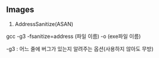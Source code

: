 ## Images

1. AddressSanitize(ASAN)

gcc -g3 -fsanitize=address (파일 이름) -o (exe파일 이름)

-g3 : 어느 줄에 버그가 있는지 알려주는 옵션(사용하지 않아도 무방) 
